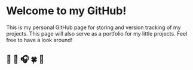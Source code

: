 # Welcome to my GitHub!

This is my personal GitHub page for storing and version tracking of my projects. This page will also serve as a portfolio for my little projects. Feel free to have a look around!

## 🐍 🐰 🎧 🍀 🌟
